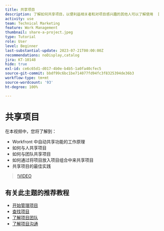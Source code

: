 ```yaml
---
title: 共享项目
description: 了解如何共享项目，以便利益相关者和对项目感兴趣的其他人可以了解使用  [!DNL  Workfront] 完成的工作。
activity: use
team: Technical Marketing
feature: Work Management
thumbnail: share-a-project.jpeg
type: Tutorial
role: User
level: Beginner
last-substantial-update: 2023-07-21T00:00:00Z
recommendations: noDisplay,catalog
jira: KT-10148
hide: true
exl-id: ce6c65d1-d017-4b0e-b4b5-1a0fa40cfec5
source-git-commit: bbdf99c6bc1be714077fd94fc3f8325394de36b3
workflow-type: tm+mt
source-wordcount: '93'
ht-degree: 100%

---
```



# 共享项目

在本视频中，您将了解到：

* Workfront 中自动共享功能的工作原理
* 如何与人共享项目
* 如何与团队共享项目
* 如何通过将项目放入项目组合中来共享项目
* 共享项目的最佳实践

>[!VIDEO](https://video.tv.adobe.com/v/3423145/?quality=12&learn=on&enablevpops=1&captions=chi_hans)

## 有关此主题的推荐教程

* [开始管理项目](/help/manage-work/projects/getting-started-manage-a-project.md)
* [查找项目](/help/manage-work/projects/find-projects.md)
* [了解项目团队](/help/manage-work/projects/understand-the-project-team.md)
* [了解项目沟通](/help/manage-work/projects/understand-project-communication.md)

